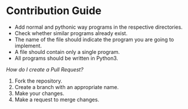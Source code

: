 # Contribution Guide

- Add normal and pythonic way programs in the respective directories.
- Check whether similar programs already exist.
- The name of the file should indicate the program you are going to implement.
- A file should contain only a single program.
- All programs should be written in Python3.

_How do I create a Pull Request?_

1. Fork the repository.
2. Create a branch with an appropriate name.
3. Make your changes.
4. Make a request to merge changes.
